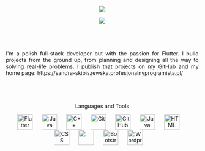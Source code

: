 <p align="center">
    <img src="https://readme-typing-svg.demolab.com/?lines=Sandra%20Skibiszewska&font=Fira%20Code&center=true&width=440&height=45&color=4361ee&vCenter=true&pause=1000&size=23" /></a>
</p>
<p align="center">
    <img src="https://readme-typing-svg.demolab.com/?lines=Flutter%20developer&font=Fira%20Code&center=true&width=440&height=45&color=4361ee&vCenter=true&pause=1000&size=22" /></a>
</p>

 #
 <br />
<p align="justify">I'm a polish full-stack developer but with the passion for Flutter. I build projects from the ground up, from planning and designing all the way to solving real-life problems. I publish that projects on my GitHub and my home page: https://sandra-skibiszewska.profesjonalnyprogramista.pl/</p>
  
# 
<br />
<p align="center"> Languages and Tools </p>
<p align="center">
<img align="center" alt="Flutter" width="40px" style="padding-right:20px;" src="https://cdn.jsdelivr.net/gh/devicons/devicon/icons/flutter/flutter-original.svg"/>
<img align="center" alt="Java" width="40px" style="padding-right:20px;" src="https://cdn.jsdelivr.net/gh/devicons/devicon/icons/java/java-original.svg"/>
<img align="center" alt="C++" width="40px" style="padding-right:20px;" src="https://cdn.jsdelivr.net/gh/devicons/devicon/icons/cplusplus/cplusplus-line.svg" />
<img align="center" alt="Git" width="40px" style="padding-right:20px;" src="https://cdn.jsdelivr.net/gh/devicons/devicon/icons/git/git-original.svg" />
<img align="center" alt="GitHub" width="40px" style="padding-right:20px;" src="https://cdn.jsdelivr.net/gh/devicons/devicon/icons/github/github-original.svg" />
<img align="center" alt="Java" width="40px" style="padding-right:20px;" src="https://cdn.jsdelivr.net/gh/devicons/devicon/icons/php/php-original.svg"/>
<img align="center" alt="HTML" width="40px" style="padding-right:20px;" src="https://cdn.jsdelivr.net/gh/devicons/devicon/icons/html5/html5-plain.svg" />
<img align="center" alt="CSS" width="40px" style="padding-right:20px;" src="https://cdn.jsdelivr.net/gh/devicons/devicon/icons/css3/css3-plain.svg" />
<img align="center" lt="JavaScript" width="40px" style="padding-right:20px;" src="https://cdn.jsdelivr.net/gh/devicons/devicon/icons/javascript/javascript-plain.svg" />
<img align="center" alt="Bootstrap" width="40px" style="padding-right:20px;" src="https://cdn.jsdelivr.net/gh/devicons/devicon/icons/bootstrap/bootstrap-original.svg"/>
<img align="center" alt="Wordpress" width="40px" style="padding-right:20px;" src="https://cdn.jsdelivr.net/gh/devicons/devicon/icons/wordpress/wordpress-original.svg"/>
</p>
